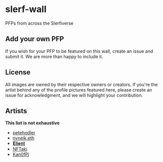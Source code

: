 # slerf-wall

PFPs from across the Slerfiverse

## Add your own PFP

If you wish for your PFP to be featured on this wall, create an 
issue and submit it. We are more than happy to include it.

## License

All images are owned by their respective owners or creators. 
If you're the artist behind any of the profile pictures featured 
here, please create an issue for acknowledgment, and we will 
highlight your contribution.

## Artists

**This list is not exhaustive**

- [petehodler](https://x.com/HodlerPete)
- [nvneik.eth](https://x.com/nvneik)
- [𝐄𝐥𝐢𝐞𝐧𝐭](https://twitter.com/eelient747)
- [NFTaki](https://twitter.com/yrbtaki)
- [Kan0fPi](https://twitter.com/Kan0fPi)